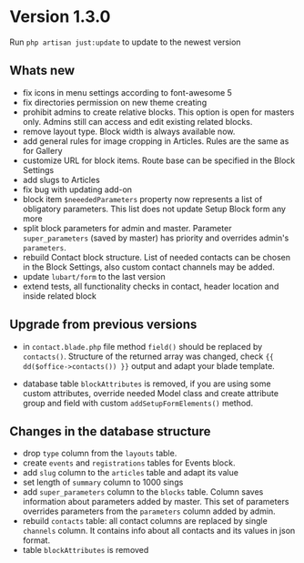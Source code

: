 # Version 1.3.0

Run `php artisan just:update` to update to the newest version

## Whats new

- fix icons in menu settings according to font-awesome 5
- fix directories permission on new theme creating
- prohibit admins to create relative blocks. This option is open for masters only.
Admins still can access and edit existing related blocks.
- remove layout type. Block width is always available now.
- add general rules for image cropping in Articles. Rules are the same as for Gallery
- customize URL for block items. Route base can be specified in the Block Settings
- add slugs to Articles
- fix bug with updating add-on
- block item `$neeededParameters` property now represents a list of obligatory parameters.
This list does not update Setup Block form any more
- split block parameters for admin and master. Parameter `super_parameters` (saved by master) has priority and 
overrides admin's `parameters`.
- rebuild Contact block structure. List of needed contacts can be chosen in the Block Settings, also
custom contact channels may be added.
- update `lubart/form` to the last version
- extend tests, all functionality checks in contact, header location and inside related block
    
## Upgrade from previous versions

- in `contact.blade.php` file method `field()` should be replaced by `contacts()`. Structure of the 
returned array was changed, check `{{ dd($office->contacts()) }}` output and adapt your blade template.

- database table `blockAttributes` is removed, if you are using some custom attributes, override needed
Model class and create attribute group and field with custom `addSetupFormElements()` method. 

## Changes in the database structure

- drop `type` column from the `layouts` table.
- create `events` and `registrations` tables for Events block.
- add `slug` column to the `articles` table and adapt its value
- set length of `summary` column to 1000 sings
- add `super_parameters` column to the `blocks` table. Column saves information about parameters added by 
master. This set of parameters overrides parameters from the `parameters` column added by admin.
- rebuild `contacts` table: all contact columns are replaced by single `channels` column. It contains info
about all contacts and its values in json format.
- table `blockAttributes` is removed